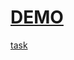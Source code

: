 [DEMO](https://vladnew91-online-zoo.netlify.app/)
========
[task](https://rolling-scopes-school.github.io/stage0/#/stage1/tasks/online-zoo/online-zoo)
